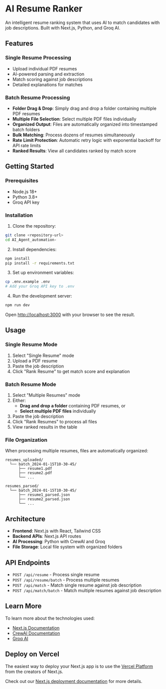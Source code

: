# AI Resume Ranker

An intelligent resume ranking system that uses AI to match candidates with job descriptions. Built with Next.js, Python, and Groq AI.

## Features

### Single Resume Processing
- Upload individual PDF resumes
- AI-powered parsing and extraction
- Match scoring against job descriptions
- Detailed explanations for matches

### Batch Resume Processing
- **Folder Drag & Drop**: Simply drag and drop a folder containing multiple PDF resumes
- **Multiple File Selection**: Select multiple PDF files individually
- **Organized Output**: Files are automatically organized into timestamped batch folders
- **Bulk Matching**: Process dozens of resumes simultaneously
- **Rate Limit Protection**: Automatic retry logic with exponential backoff for API rate limits
- **Ranked Results**: View all candidates ranked by match score

## Getting Started

### Prerequisites
- Node.js 18+ 
- Python 3.8+
- Groq API key

### Installation

1. Clone the repository:
```bash
git clone <repository-url>
cd AI_Agent_automation-
```

2. Install dependencies:
```bash
npm install
pip install -r requirements.txt
```

3. Set up environment variables:
```bash
cp .env.example .env
# Add your Groq API key to .env
```

4. Run the development server:
```bash
npm run dev
```

Open [http://localhost:3000](http://localhost:3000) with your browser to see the result.

## Usage

### Single Resume Mode
1. Select "Single Resume" mode
2. Upload a PDF resume
3. Paste the job description
4. Click "Rank Resume" to get match score and explanation

### Batch Resume Mode
1. Select "Multiple Resumes" mode
2. Either:
   - **Drag and drop a folder** containing PDF resumes, or
   - **Select multiple PDF files** individually
3. Paste the job description
4. Click "Rank Resumes" to process all files
5. View ranked results in the table

### File Organization
When processing multiple resumes, files are automatically organized:

```
resumes_uploaded/
  └── batch_2024-01-15T10-30-45/
      ├── resume1.pdf
      ├── resume2.pdf
      └── ...

resumes_parsed/
  └── batch_2024-01-15T10-30-45/
      ├── resume1_parsed.json
      ├── resume2_parsed.json
      └── ...
```

## Architecture

- **Frontend**: Next.js with React, Tailwind CSS
- **Backend APIs**: Next.js API routes
- **AI Processing**: Python with CrewAI and Groq
- **File Storage**: Local file system with organized folders

## API Endpoints

- `POST /api/resume` - Process single resume
- `POST /api/resume/batch` - Process multiple resumes
- `POST /api/match` - Match single resume against job description
- `POST /api/match/batch` - Match multiple resumes against job description

## Learn More

To learn more about the technologies used:

- [Next.js Documentation](https://nextjs.org/docs)
- [CrewAI Documentation](https://docs.crewai.com/)
- [Groq AI](https://groq.com/)

## Deploy on Vercel

The easiest way to deploy your Next.js app is to use the [Vercel Platform](https://vercel.com/new?utm_medium=default-template&filter=next.js&utm_source=create-next-app&utm_campaign=create-next-app-readme) from the creators of Next.js.

Check out our [Next.js deployment documentation](https://nextjs.org/docs/app/building-your-application/deploying) for more details.
